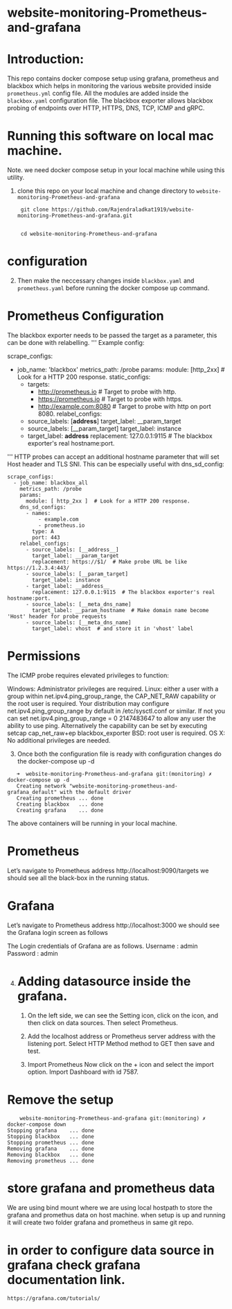 # website-monitoring-Prometheus-and-grafana

# Introduction:
This repo contains docker compose setup using grafana, prometheus and blackbox which helps in monitoring the various website provided inside `prometheus.yml` config file.
All the modules are added inside the `blackbox.yaml` configuration file.
The blackbox exporter allows blackbox probing of endpoints over HTTP, HTTPS, DNS, TCP, ICMP and gRPC.

# Running this software on local mac machine.

Note. we need docker compose setup in your local machine while using this utility.

1. clone this repo on your local machine and change directory to `website-monitoring-Prometheus-and-grafana`
   ```
    git clone https://github.com/Rajendraladkat1919/website-monitoring-Prometheus-and-grafana.git


    cd website-monitoring-Prometheus-and-grafana
    ```

# configuration

2. Then make the neccessary changes inside `blackbox.yaml` and `prometheus.yaml` before running the docker compose up command.

# Prometheus Configuration
The blackbox exporter needs to be passed the target as a parameter, this can be done with relabelling.
'''
Example config:

scrape_configs:
  - job_name: 'blackbox'
    metrics_path: /probe
    params:
      module: [http_2xx]  # Look for a HTTP 200 response.
    static_configs:
      - targets:
        - http://prometheus.io    # Target to probe with http.
        - https://prometheus.io   # Target to probe with https.
        - http://example.com:8080 # Target to probe with http on port 8080.
    relabel_configs:
      - source_labels: [__address__]
        target_label: __param_target
      - source_labels: [__param_target]
        target_label: instance
      - target_label: __address__
        replacement: 127.0.0.1:9115  # The blackbox exporter's real hostname:port.
        
'''
HTTP probes can accept an additional hostname parameter that will set Host header and TLS SNI. This can be especially useful with dns_sd_config:
```
scrape_configs:
  - job_name: blackbox_all
    metrics_path: /probe
    params:
      module: [ http_2xx ]  # Look for a HTTP 200 response.
    dns_sd_configs:
      - names:
          - example.com
          - prometheus.io
        type: A
        port: 443
    relabel_configs:
      - source_labels: [__address__]
        target_label: __param_target
        replacement: https://$1/  # Make probe URL be like https://1.2.3.4:443/
      - source_labels: [__param_target]
        target_label: instance
      - target_label: __address__
        replacement: 127.0.0.1:9115  # The blackbox exporter's real hostname:port.
      - source_labels: [__meta_dns_name]
        target_label: __param_hostname  # Make domain name become 'Host' header for probe requests
      - source_labels: [__meta_dns_name]
        target_label: vhost  # and store it in 'vhost' label
```
# Permissions

The ICMP probe requires elevated privileges to function:

Windows: Administrator privileges are required.
Linux: either a user with a group within net.ipv4.ping_group_range, the CAP_NET_RAW capability or the root user is required.
Your distribution may configure net.ipv4.ping_group_range by default in /etc/sysctl.conf or similar. If not you can set net.ipv4.ping_group_range = 0 2147483647 to allow any user the ability to use ping.
Alternatively the capability can be set by executing setcap cap_net_raw+ep blackbox_exporter
BSD: root user is required.
OS X: No additional privileges are needed.

3. Once both the configuration file is ready with configuration changes do the docker-compose up -d

 ```
    ➜  website-monitoring-Prometheus-and-grafana git:(monitoring) ✗ docker-compose up -d
    Creating network "website-monitoring-prometheus-and-grafana_default" with the default driver
    Creating prometheus ... done
    Creating blackbox   ... done
    Creating grafana    ... done
```
The above containers will be running in your local machine.

# Prometheus
Let’s navigate to Prometheus address http://localhost:9090/targets we should see all the black-box in the running status.

# Grafana
 Let’s navigate to Prometheus address http://localhost:3000 we should see the Grafana login screen as follows


The Login credentials of Grafana are as follows.
Username : admin
Password : admin

4. # Adding datasource inside the grafana.


    1. On the left side, we can see the Setting icon, click on the icon, and then click on data sources.
    Then select Prometheus.
    2. Add the localhost address or Prometheus server address with the listening port. Select HTTP Method method to GET then save and test.

    3. Import Prometheus
        Now click on the + icon and select the import option.
        Import Dashboard with id 7587.



# Remove the setup
```
    website-monitoring-Prometheus-and-grafana git:(monitoring) ✗ docker-compose down
Stopping grafana    ... done
Stopping blackbox   ... done
Stopping prometheus ... done
Removing grafana    ... done
Removing blackbox   ... done
Removing prometheus ... done
```

# store grafana and prometheus data

 We are using bind mount where we are using local hostpath to store the grafana and promethus data on host machine.
 when setup is up and running it will create two folder grafana and prometheus in same git repo.

# in order to configure data source in grafana check grafana documentation link.
    https://grafana.com/tutorials/
